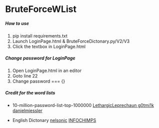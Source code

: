 # __BruteForceWList__
##### How to use
1. pip install requirements.txt
2. Launch LoginPage.html & BruteForceDictonary.py/V2/V3
3. Click the textbox in LoginPage.html

##### Change password for LoginPage
1. Open LoginPage.html in an editor
2. Goto line 22
3. Change password === {}

##### Credit for the word lists
* 10-million-password-list-top-1000000
[LethargicLeprechaun
g0tmi1k
danielmiessler](https://github.com/danielmiessler/SecLists/blob/master/Passwords/Common-Credentials/10-million-password-list-top-1000000.txt)

* English Dictonary
[nelsonic](https://github.com/dwyl/english-words)
[INFOCHIMPS](https://web.archive.org/web/20140330092734/http://www.infochimps.com/users/Infochimps)